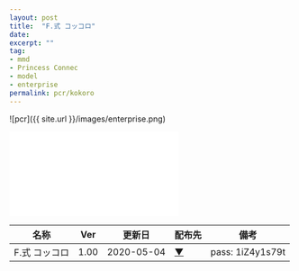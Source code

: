 ```yaml
---
layout: post
title:  "F.式 コッコロ"
date: 
excerpt: ""
tag:
- mmd
- Princess Connec
- model
- enterprise
permalink: pcr/kokoro
---
```


![pcr]({{ site.url }}/images/enterprise.png)
<iframe src="//player.bilibili.com/player.html?aid=370624180&bvid=BV1iZ4y1s79t&cid=186712161&page=1" scrolling="no" border="0" frameborder="no" framespacing="0" allowfullscreen="true"> </iframe>

| 名称 | Ver | 更新日 | 配布先 | 備考 |
|---|---|---|---|---|
| F.式 コッコロ | 1.00 | 2020-05-04 | [▼](https:) | pass: 1iZ4y1s79t |
